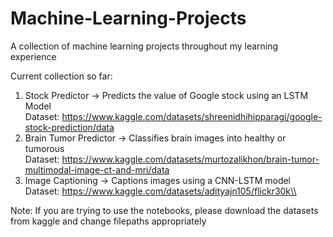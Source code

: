# Machine-Learning-Projects
A collection of machine learning projects throughout my learning experience

Current collection so far: 
  1.  Stock Predictor -> Predicts the value of Google stock using an LSTM Model\
      Dataset: https://www.kaggle.com/datasets/shreenidhihipparagi/google-stock-prediction/data
  2.  Brain Tumor Predictor -> Classifies brain images into healthy or tumorous\
      Dataset: https://www.kaggle.com/datasets/murtozalikhon/brain-tumor-multimodal-image-ct-and-mri/data
  3.  Image Captioning -> Captions images using a CNN-LSTM model\
      Dataset: https://www.kaggle.com/datasets/adityajn105/flickr30k\\

Note: If you are trying to use the notebooks, please download the datasets from kaggle and change filepaths appropriately
